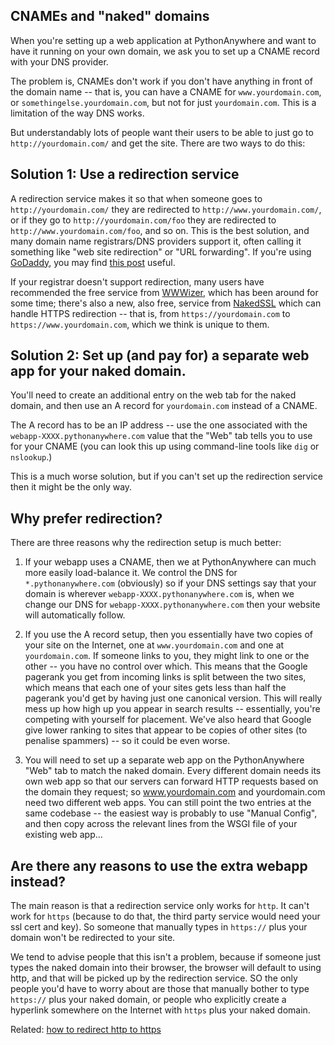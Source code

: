 
<!--
.. title: Naked domains
.. slug: NakedDomains
.. date: 2015-05-13 14:35:28 UTC+01:00
.. tags:
.. category:
.. link:
.. description:
.. type: text
-->





## CNAMEs and "naked" domains


When you're setting up a web application at PythonAnywhere and want to have it
running on your own domain, we ask you to set up a CNAME record with your DNS
provider.

The problem is, CNAMEs don't work if you don't have anything in front of the
domain name -- that is, you can have a CNAME for `www.yourdomain.com`, or
`somethingelse.yourdomain.com`, but not for just `yourdomain.com`. This is a
limitation of the way DNS works.

But understandably lots of people want their users to be able to just go to
`http://yourdomain.com/` and get the site. There are two ways to do this:

## Solution 1: Use a redirection service

A redirection service makes it so that when someone goes to
`http://yourdomain.com/` they are redirected to `http://www.yourdomain.com/`,
or if they go to `http://yourdomain.com/foo` they are redirected to
`http://www.yourdomain.com/foo`, and so on. This is the best solution, and many
domain name registrars/DNS providers support it, often calling it something
like "web site redirection" or "URL forwarding". If you're using
[GoDaddy](//www.godaddy.com/), you may find
[this post](//webmasters.stackexchange.com/questions/9849/how-to-forward-non-www-to-www-using-godaddy-dns-manager)
useful.

If your registrar doesn't support redirection, many users have recommended
the free service from [WWWizer](http://wwwizer.com/naked-domain-redirect), which
has been around for some time; there's also a new, also free, service from
[NakedSSL](https://www.nakedssl.com/) which can handle HTTPS redirection -- that
is, from `https://yourdomain.com` to `https://www.yourdomain.com`, which we
think is unique to them.



## Solution 2: Set up (and pay for) a separate web app for your naked domain.

You'll need to create an additional entry on the web tab for the naked domain,
and then use an A record for `yourdomain.com` instead of a CNAME.

The A record has to be an IP address -- use the one associated with the
`webapp-XXXX.pythonanywhere.com` value that the "Web" tab tells you to use for
your CNAME (you can look this up using command-line tools like `dig` or `nslookup`.)

 This is a much worse solution, but if you can't set up the redirection service
then it might be the only way.


## Why prefer redirection?

There are three reasons why the redirection setup is much better:

1. If your webapp uses a CNAME, then we at PythonAnywhere can much more
  easily load-balance it. We control the DNS for `*.pythonanywhere.com`
  (obviously) so if your DNS settings say that your domain is wherever
  `webapp-XXXX.pythonanywhere.com` is, when we change our DNS for
  `webapp-XXXX.pythonanywhere.com` then your website will automatically follow.

2. If you use the A record setup, then you essentially have two copies of your
  site on the Internet, one at `www.yourdomain.com` and one at
  `yourdomain.com`. If someone links to you, they might link to one or the
  other -- you have no control over which. This means that the Google pagerank
  you get from incoming links is split between the two sites, which means that
  each one of your sites gets less than half the pagerank you'd get by having
  just one canonical version. This will really mess up how high up you appear in
  search results -- essentially, you're competing with yourself for placement.
  We've also heard that Google give lower ranking to sites that appear to be
  copies of other sites (to penalise spammers) -- so it could be even worse.

3. You will need to set up a separate web app on the PythonAnywhere "Web" tab
 to match the naked domain. Every different domain needs its own web app so
  that our servers can forward HTTP requests based on the domain they request; so
  www.yourdomain.com and yourdomain.com need two different web apps. You can
  still point the two entries at the same codebase -- the easiest way is probably
  to use "Manual Config", and then copy across the relevant lines from the WSGI
  file of your existing web app...

## Are there any reasons to use the extra webapp instead?

The main reason is that a redirection service only works for `http`.  It can't work
for `https` (because to do that, the third party service would need your ssl
cert and key).  So someone that manually types in `https://` plus your domain
won't be redirected to your site.

We tend to advise people that this isn't a problem, because if someone just types
the naked domain into their browser, the browser will default to using http, and
that will be picked up by the redirection service.  SO the only people you'd have
to worry about are those that manually bother to type `https://` plus your naked
domain, or people who explicitly create a hyperlink somewhere on the Internet
with `https` plus your naked domain.


Related:  [how to redirect http to https](/pages/ForcingHTTPS/)

